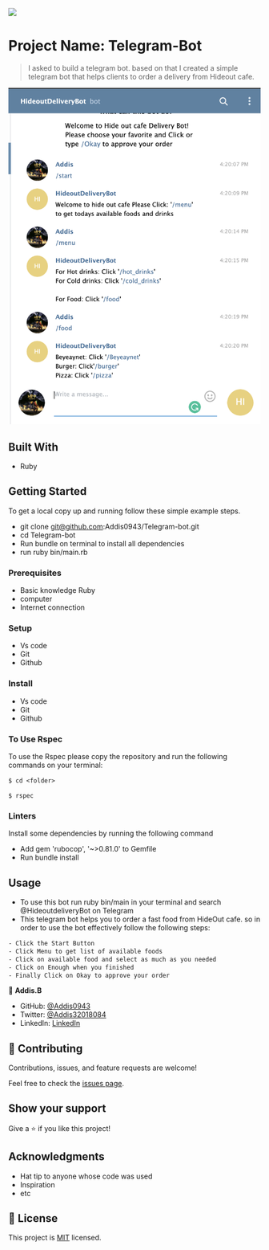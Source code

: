 ![](https://img.shields.io/badge/Microverse-blueviolet)

# Project Name: Telegram-Bot

> I asked to build a telegram bot. based on that I created a simple telegram bot that helps clients to order a delivery from Hideout cafe.

![screenshot](./telegram.png)

## Built With

- Ruby

## Getting Started

To get a local copy up and running follow these simple example steps.

- git clone git@github.com:Addis0943/Telegram-bot.git
- cd Telegram-bot
- Run bundle on terminal to install all dependencies
- run ruby bin/main.rb

### Prerequisites

- Basic knowledge Ruby
- computer
- Internet connection

### Setup

- Vs code
- Git
- Github

### Install

- Vs code
- Git
- Github

### To Use Rspec

To use the Rspec please copy the repository and run the following commands on your terminal:

```
$ cd <folder>
```

```
$ rspec
```

### Linters

Install some dependencies by running the following command

- Add gem 'rubocop', '~>0.81.0' to Gemfile
- Run bundle install

## Usage

- To use this bot run ruby bin/main in your terminal and search
  @HideoutdeliveryBot on Telegram
- This telegram bot helps you to order a fast food from HideOut cafe. so in order to use the bot effectively follow the following steps:

```
- Click the Start Button
- Click Menu to get list of available foods
- Click on available food and select as much as you needed
- Click on Enough when you finished
- Finally Click on Okay to approve your order
```

👤 **Addis.B**

- GitHub: [@Addis0943](https://github.com/Addis0943)
- Twitter: [@Addis32018084](https://twitter.com/Addis32018084)
- LinkedIn: [LinkedIn](https://www.linkedin.com/in/addis-belete-134b98191/)

## 🤝 Contributing

Contributions, issues, and feature requests are welcome!

Feel free to check the [issues page](issues/).

## Show your support

Give a ⭐️ if you like this project!

## Acknowledgments

- Hat tip to anyone whose code was used
- Inspiration
- etc

## 📝 License

This project is [MIT](lic.url) licensed.
